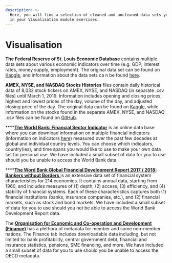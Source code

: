 ```yaml
---
description: >-
  Here, you will find a selection of cleaned and uncleaned data sets you can use
  in your Visualisation module exercises.
---
```


# Visualisation

**The Federal Reserve of St. Louis Economic Database** contains multiple data sets about various economic indicators over time \(e.g. GDP, interest rates, money supply, employment\). The original data set can be found on [Kaggle](https://www.quandl.com/data/FRED-Federal-Reserve-Economic-Data), and information about the data sets ca n be found [here](https://www.quandl.com/data/FRED-Federal-Reserve-Economic-Data/documentation).

**AMEX, NYSE, and NASDAQ Stocks Histories** files contain daily historical data of 8,032 stock tickers on AMEX, NYSE, and NASDAQ \(in separate .csv files\) until March 1, 2019. Information includes opening and closing prices, highest and lowest prices of the day, volume of the day, and adjusted closing price of the day. The original data can be found on [Kaggle](https://www.kaggle.com/qks1lver/amex-nyse-nasdaq-stock-histories), while information on the stocks found in the separate AMEX, NYSE, and NASDAQ .csv files can be found on [GitHub](https://github.com/qks1lver/redtide).

\*\*\*\*[**The World Bank: Financial Sector Indicator**](https://data.worldbank.org/indicator) is an online data base where you can download information on multiple financial indicators \(information on indicators [here](http://datatopics.worldbank.org/g20fidata/)\) measured over the past few decades at global and individual country levels. You can choose which indicators, country\(ies\), and time spans you would like to use to make your own data set for personal use. We have included a small subset of data for you to use should you be unable to access the World Bank data. 

\*\*\*\*[**The Word Bank Global Financial Development Report 2017 / 2018: Bankers without Borders** ](https://www.worldbank.org/en/publication/gfdr/data/global-financial-development-database)is an extensive data set of financial system characteristics for 214 economies. It contains annual data, starting from 1960, and includes measures of \(1\) depth, \(2\) access, \(3\) efficiency, and \(4\) stability of financial systems. Each of these characteristics captures both \(1\) financial institutions \(banks, insurance companies, etc.\), and \(2\) financial markets, such as stock and bond markets. We have included a small subset of data for you to use should you not be able to access the World Bank Development Report data. 

The [**Organisation for Economic and Co-operation and Development \(Finance\)**](https://stats.oecd.org/) has a plethora of metadata for member and some non-member nations. The Finance tab  includes downloadable data including, but not limited to: bank profitability, central government debt, financial and insurance statistics, pensions, SME financing, and more. We have included a small subset of data for you to use should you be unable to access the OECD metadata.

